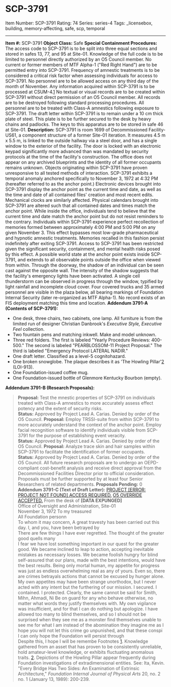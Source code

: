 # SCP-3791
Item Number: SCP-3791
Rating: 74
Series: series-4
Tags: _licensebox, building, memory-affecting, safe, scp, temporal

---

**Item #:** SCP-3791
**Object Class:** Safe
**Special Containment Procedures:** The access code to SCP-3791 is to be split into three equal sections and stored in safes 13, 77, and 95 at Site-01. Knowledge of the full code is to be limited to personnel directly authorized by an O5 Council member. No current or former members of MTF Alpha-1 ("Red Right Hand") are to be permitted entry into SCP-3791. Frequency of amnestic treatments is to be considered a critical risk factor when assessing individuals for access to SCP-3791. No personnel are to be allowed access on any third day of the month of November.
Any information acquired within SCP-3791 is to be processed at CSUM-4.[1](javascript:;) No textual or visual records are to be created within SCP-3791 without direct permission of an O5 Council member. All records are to be destroyed following standard processing procedures. All personnel are to be treated with Class-A amnestics following exposure to SCP-3791.
The draft letter within SCP-3791 is to remain under a 10 cm thick plate of steel. This plate is to be further secured to the desk by heavy chains and padlocks. The keys to this apparatus are to be stored in safe 46 at Site-01.
**Description:** SCP-3791 is room 1699 of Decommissioned Facility-US61, a component structure of a former Site-01 iteration. It measures 4.5 m x 5.5 m, is linked to the outside hallway via a steel door, and has a single window to the exterior of the facility. The door is locked with an electronic keypad significantly more advanced than was mandated by security protocols at the time of the facility's construction. The office does not appear on any archived blueprints and the identity of all former occupants remains unknown. Objects originating within SCP-3791 have proven unresponsive to all tested methods of interaction.
SCP-3791 exhibits a temporal anomaly anchored specifically to November 3, 1972 at 4:32 PM (hereafter referred to as the anchor point.) Electronic devices brought into SCP-3791 display the anchor point as the current time and date, as well as the time and date of all contained files' creation and most recent edits. Mechanical clocks are similarly affected. Physical calendars brought into SCP-3791 are altered such that all contained dates and times match the anchor point. While inside the office, individuals tend to believe that the current time and date match the anchor point but do not resist reminders to the contrary.
Individuals within SCP-3791 experience perfect recollection of memories formed between approximately 4:00 PM and 5:00 PM on any given November 3. This effect bypasses most low-grade pharmaceutical and hypnotic amnestic treatments. Memories recalled in this fashion persist indefinitely after exiting SCP-3791. Access to SCP-3791 has been restricted given the significant security, containment, and mental health risks posed by this effect.
A possible world state at the anchor point exists inside SCP-3791, and extends to all observable points outside the office when viewed from within. Through the doorway, the shadow of an individual can be seen cast against the opposite wall. The intensity of the shadow suggests that the facility's emergency lights have been activated. A single cell thunderstorm can be observed in progress through the window, typified by light rainfall and incomplete cloud cover. Four covered trucks and 35 armed personnel are visible in the plaza below, all bearing markings of Foundation Internal Security (later re-organized as MTF Alpha-1). No record exists of an FIS deployment matching this time and location.
**Addendum 3791-A (Contents of SCP-3791):**
  * One desk, three chairs, two cabinets, one lamp. All furniture is from the limited run of designer Christian Danbrook's _Executive Style, Executive Feel_ collection.
  * Two fountain pens and matching inkwell. Make and model unknown.
  * Three red folders. The first is labeled "Yearly Procedure Reviews: 400-500." The second is labeled "PEARBLOSSOM-11 Project Proposal." The third is labeled "Emergency Protocol LATERAL NADIR."
  * One draft letter. Classified as a level-5 cognitohazard.
  * One broken snowglobe. The plaque describes it as 'The Howling Pillar'[2](javascript:;) (LOI-913).
  * One Foundation-issued coffee mug.
  * One Foundation-issued bottle of Glenmore Kentucky Bourbon (empty).

**Addendum 3791-B (Research Proposals):**
> **Proposal:** Test the mnestic properties of SCP-3791 on individuals treated with Class-A amnestics to more accurately assess effect potency and the extent of security risks.  
>  **Status:** Approved by Project Lead A. Carias. Denied by order of the O5 Council.
> **Proposal:** Employ TRSSI-suite from within SCP-3791 to more accurately understand the context of the anchor point. Employ facial recognition software to identify individuals visible from SCP-3791 for the purpose of establishing event veracity.  
>  **Status:** Approved by Project Lead A. Carias. Denied by order of the O5 Council.
> **Proposal:** Analyze trace skin and hair samples within SCP-3791 to facilitate the identification of former occupants.  
>  **Status:** Approved by Project Lead A. Carias. Denied by order of the O5 Council.
All future research proposals are to undergo an OEPD-compliant cost-benefit analysis and receive direct approval from the Decommissioned Facilities Director prior to official consideration. Proposals must be further supported by at least four Senior Researchers of related departments.
> **Proposals Pending:** 0
**Addendum 3791-C (Text of Draft Letter):**
[PROJECT [ERROR: PROJECT NOT FOUND] ACCESS REQUIRED.](javascript:;)
[O5 OVERRIDE ACCEPTED.](javascript:;)
From the desk of **[DATA EXPUNGED]**  
Office of Oversight and Administration, Site-01  
November 3, 1972
To my treasured  
All Foundation personn  
To whom it may concern,
A great travesty has been carried out this day. I, and you, have been betrayed by  
There are few things I have ever regretted. The thought of the greater good quells many  
I fear we have lost something important in our quest for the greater good. We became inclined to leap to action, accepting inevitable mistakes as necessary losses. We became foolish hungry for blind self-assured that our plans, made with the best intentions, would have the best results. Being only mortal human, my appetite for progress was just as endless overwhelming real as any of yours.
Even so, there are crimes betrayals actions that cannot be excused by hunger alone. My own appetites may have been strange unorthodox, but I never acted with any intent but the furthering of our mission. I secured. I contained. I protected. Clearly, the same cannot be said for Smith, Mihn, Ahmadi, Ni Be on guard for any who behave otherwise, no matter what words they justify themselves with. My own vigilance was insufficient, and for that I can do nothing but apologize. I have allowed too many to blind themselves, and so I should not be surprised when they see me as a monster find themselves unable to see me for what I am instead of the abomination they imagine me as
I hope you will not let this crime go unpunished, and that these conspi  
I can only hope the Foundation will persist through  
Despite this, I hope I will be remembe
Footnotes
[1](javascript:;). Knowledge gathered from an asset that has proven to be consistently unreliable, hold amateur-level knowledge, or exhibits fluctuating anomalous traits.
[2](javascript:;). Depictions of the Howling Pillar appear frequently during Foundation investigations of extradimensional entities. See: Ita, Kevin. "Every Bridge Has Two Sides: An Examination of Extrinsic Architecture," _Foundation Internal Journal of Physical Arts_ 20, no. 2 no. 1 (January 13, 1989): 200-239.